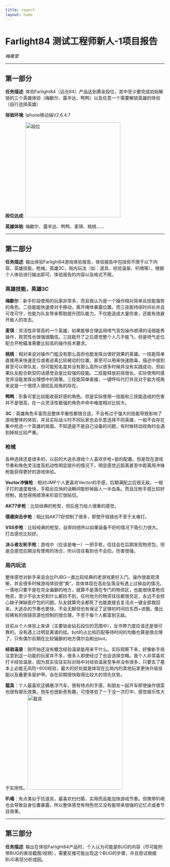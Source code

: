 ```yaml
---
title: report
layout: home
---
```

# Farlight84 测试工程师新人-1项目报告

_梅雁雯_ 

---

## 第一部分
**任务描述**: 体验Farlight84（远光84）产品达到黄金段位，其中至少要完成初始解锁的三个英雄体验（梅歇尔、露辛达、鸭鸭）以及任意一个需要解锁英雄的体验（自行选择英雄）

**体验环境**: Iphone移动端V2.6.4.7

**段位达成**: <img src="https://example.com/image.jpg" alt="段位" width="300" />

**英雄体验**: 梅歇尔、露辛达、鸭鸭、麦琪、桃桃……

---

## 第二部分
**任务描述**: 输出体验Farlight84游戏体验报告，体验报告中包括但不限于以下内容，英雄技能，枪械，英雄3C，局内玩法（如：道具、经验温泉、叭嘀等），根据个人体验进行输出即可，体验报告的内容以及格式不限。

### 英雄技能，英雄3C
**梅歇尔**：新手阶段使用的玩家非常多，而且我认为是一个操作相对简单且技能强势的角色。二技能能快速使对手移动，离开掩体暴露位置。而三技能持续时间长并且可攻可守，也能为队友带来帮助提升团队能力，不仅能造成大量伤害，还能有效避开敌人的攻击。

**麦琪**：灵活性非常高的一个英雄，如果能够合理运用喷气背包操作顺滑的话很能秀操作，观赏性也很强很酷炫。三技能开了之后感觉整个人几乎能飞，但是喷气走位配合开枪瞄准需要比较高的操作技术要求。

**桃桃**：相对来说对操作门槛没有那么高但也能发挥出很好效果的英雄。一技能简单直接用来快速走位或者逃离比较被动的位置，甚至可以用来快速跑毒，描述中提到甚至可以带队友，但可能知名度并没有那么高所以很多时候并没有实践成功，但如果队友配合默契的话感觉会是比较强的技能。二技能释放前摇很长，实际使用时感觉并没能发挥出理想中的效果。三技能简单直接，一键呼叫代打并且对于敌方视角来说是一个很烦人很扰乱视角的存在。

**鸭鸭**：形象可爱比较能收获好感的角色。但是实际使用一技能和三技能造成的伤害并不是很高，在一众灵活性极强的角色中命中难度相对比较大。

**3C**：英雄角色丰富而且整体平衡性都很合适，不会有过于强大的技能导致影响了游戏整体的体验，并且实际战斗时不同玩家也会乐意选择不同英雄，一般不会存在集中抢选一个英雄的局面。不知道是不是自己设备的问题，有时候转动视角时会遇到掉帧比较严重。

### 枪械

各种选择还是很多的，以前的大逃杀游戏个人喜欢步枪+狙的配置。但是现在游戏节奏和角色灵活度高机动性明显提升的情况下，明显感觉近距离甚至中距离用冲锋枪能获得更好的游戏体验。

**Vector冲锋枪**：相对UMP个人更喜欢Vector的手感，后期满配之后很无敌，一梭子打的速度极快，手稳反应快的话瞬间能秒掉敌人一半血条。而且压枪手感比较好控制，我觉得用顺滑来形容它很贴切。

**AK77步枪**：比较经典的枪型，但后座力给人很重的感觉。

**侵袭突击步枪**：相比较AK77好控制了很多，即使开倍镜也不至于太难打。

**VSS步枪**：比较经典的枪型，自带四倍所以如果装备不好的情况下吸引力很大。打击感也比较好。

**决斗者左轮手枪**：游戏中（应该是唯一）一把手枪，往往会在后期发现物资包，但是总感觉后期没有使用的场合，所以往往看到也不会捡。伤害很强。


### 局内玩法
整体感觉对新手来说会比PUBG一类比较经典的老游戏更好入门。操作很直观清晰，并且很多时候游戏体验很“爽”，具体体现在高处坠落没有遇上过掉血的情况。一落地只要不是在完全偏僻的地方，就算不是落在专门的物资区，也能很快拿枪捡物资，至少不会太穷到什么都捡不到，任何地方的物资往往都很充足，永远不会担心缺子弹缺医疗包的问题。队友就算完全都死了也能直接去复活点一键全部救回来。大逃杀的节奏也更快，不会无聊但也有保证了足够的时间捡东西+进圈。像比较稀有的倍镜资源也控制的很合理，不至于每个人都富到无敌。

目前从个人体验上来讲（主要铂金钻石段位的范围中），反作弊力度应该还是很可靠的。没有遇上过明显离谱的挂。bot的占比和匹配等待时间的均衡也算是很合理了，只有偶尔前期在比较偏僻的地方偶尔会刷出bot。

**经验温泉**：刚开始还没有概念经验温泉能用来干什么。实际观察下来，好像新手局注意到这一功能的玩家并不多，很多人即使经过了也会选择忽略。我个人非常喜欢打卡经验温泉，因为其实往往实际对局中对经验温泉竞争并没有很多，只要去了基本上必能无风险+600经验，最大的好处就是体现在比局内的其他玩家更快升级技能以及叠更多层护甲。会在前期很快取得比较大的领先优势。

**载具**：个人最喜欢这辆悬浮汽车，很有特点的手感，和朋友一起开车即使操作很菜也很有娱乐效果。炮车也很新奇有趣，可惜体验了一下没一次打中，感觉娱乐性大于实用性。<img src="https://example.com/image.jpg" alt="载具" width="300" />

**叭嘀**：有点类似于捡道具，最喜欢扫扫葵，实用而且能加快游戏节奏。但携带叭嘀也会导致自身位置暴露，所以整体感觉有特色但又没有能带来很强的记忆点或者节目效果。


---

## 第三部分
**任务描述**: 输出在体验Farlight84产品时，个人认为可能是BUG的内容（尽可能附带BUG的表现截图/视频），需要反推可能出现这个BUG的步骤，并且尝试根据BUG表现分析成因。


